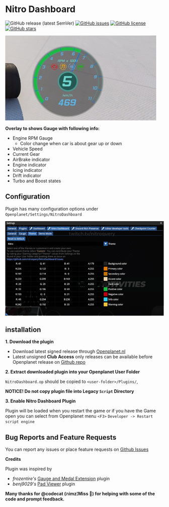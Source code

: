 # Nitro Dashboard

![GitHub release (latest SemVer)](https://img.shields.io/github/v/release/nitroquery/NitroDashboard?include_prereleases)
[![GitHub issues](https://img.shields.io/github/issues/nitroquery/NitroDashboard)](https://github.com/nitroquery/NitroDashboard/issues)
[![GitHub license](https://img.shields.io/github/license/nitroquery/NitroDashboard)](https://github.com/nitroquery/NitroDashboard/blob/main/LICENSE)
[![GitHub stars](https://img.shields.io/github/stars/nitroquery/NitroDashboard)](https://github.com/nitroquery/NitroDashboard/stargazers)

![screenshot](assets/images/screenshot.png)

**Overlay to shows Gauge with following info:**

- Engine RPM Gauge
  - Color change when car is about gear up or down
- Vehicle Speed
- Current Gear
- AirBrake indicator
- Engine indicator
- Icing indicator
- Drift indicator
- Turbo and Boost states

## Configuration
Plugin has many configuration options under `Openplanet/Settings/NitroDashboard`

![screenshot](assets/images/settings.jpg)

## installation

**1. Download the plugin**

- Download latest signed release through [Openplanet.nl](https://openplanet.nl/files/102)
- Latest unsigned **Club Access** only releases can be available before Openplanet release on [Github repo](https://github.com/nitroquery/NitroDashboard/releases)

**2. Extract downloaded plugin into your Openplanet User Folder**

`NitroDashboard.op` should be copied to `<user-folder>/Plugins/`,

**NOTICE! Do not copy plugin file into Legacy `Script` Directory**

**3. Enable Nitro Dashboard Plugin**

Plugin will be loaded when you restart the game or if you have the Game open you can select from Openplanet menu `<F3>` `Developer -> Restart script engine`

## Bug Reports and Feature Requests

You can report any issues or place feature requests on [Github Issues](https://github.com/nitroquery/NitroDashboard/issues)


**Credits**

Plugin was inspired by
- *frozentire's* [Gauge and Medal Extension](https://openplanet.nl/files/63) plugin
- *benj9029's* [Pad Viewer](https://openplanet.nl/files/64) plugin

**Many thanks for @codecat (הimz¦Miss ) for helping with some of the code and prompt feedback.**
